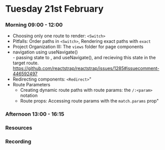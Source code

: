 # Tuesday 21st February

### Morning 09:00 - 12:00
	
- Choosing only one route to render: `<Switch>`
- Pitfalls: Order paths in `<Switch>`, Rendering exact paths with `exact`
- Project Organization III: The `views` folder for page components
- navigation using useNavigate() <Br/>
        - passing state to <Link>, <NavLink> and useNavigate(), and recieving this state in the target route.
  https://github.com/reactstrap/reactstrap/issues/1285#issuecomment-446592497
- Redirecting components: `<Redirect>`"
- Route Parameters
	- Creating dynamic route paths with route params: the `/:<param>` notation
	- Route props: Accessing route params with the `match.params` prop"

### Afternoon 13:00 - 16:15



### Resources



### Recording
